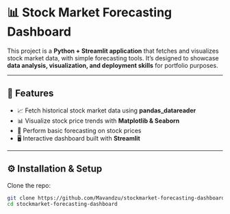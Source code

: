 # 📊 Stock Market Forecasting Dashboard

This project is a **Python + Streamlit application** that fetches and visualizes stock market data, with simple forecasting tools. It’s designed to showcase **data analysis, visualization, and deployment skills** for portfolio purposes.

---

## 🔑 Features
- 📈 Fetch historical stock market data using **pandas_datareader**  
- 📊 Visualize stock price trends with **Matplotlib & Seaborn**  
- 🔮 Perform basic forecasting on stock prices  
- 🖥️ Interactive dashboard built with **Streamlit**  

---

## ⚙️ Installation & Setup

Clone the repo:
```bash
git clone https://github.com/Mavandzu/stockmarket-forecasting-dashboard.git
cd stockmarket-forecasting-dashboard